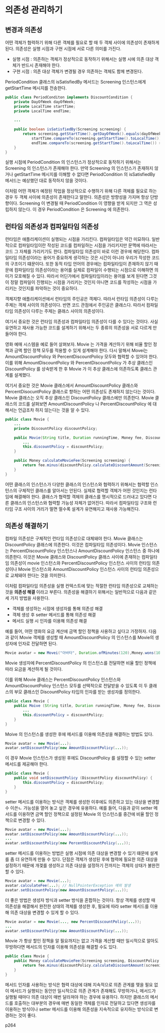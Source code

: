 # 의존성 관리하기

## 변경과 의존성

어떤 객체가 협력하기 위해 다른 객체를 필요로 할 때 두 객체 사이에 의존성이 존재하게 된다. 의존성은 실행 시점과 구현 시점에 서로 다른 의미를 가진다.

- 실행 시점 : 의존하는 객체가 정상적으로 동작하기 위해서는 실행 시에 의존 대상 객체가 반드시 존재해야 한다.
- 구현 시점 : 의존 대상 객체가 변경될 경우 의존하는 객체도 함께 변경된다.



PeriodCondition 클래스의 isSatisfiedBy 메서드는 Screening 인스턴스에게 getStartTime 메시지를 전송한다.

```java
public class PeriodConditon implements DiscountCondition {
    private DayOfWeek dayOfWeek;
    private LocalTime startTime;
    private LocalTime endTime;
    
    ...
        
    public boolean isSatisfiedBy(Screening screening) {
        return screening.getStartTime().getDayOfWeek().equals(dayOfWeek) && 
            startTime.compareTo(screening.getStartTime().toLocalTime()) <= 0 &&
            endTime.compareTo(screening.getStartTime().toLocalTime()) >= 0;
    }
}
```

실행 시점에 PeriodCondition 의 인스턴스가 정상적으로 동작하기 위해서는 Screening 의 인스턴스가 존재해야 한다. 만약 Screening 의 인스턴스가 존재하지 않거나 getStartTime 메시지를 이해할 수 없다면 PeriodCondition 의 isSatisfiedBy 메서드는 예상했던 대로 동작하지 않을 것이다.

 이처럼 어떤 객체가 예정된 작업을 정상적으로 수행하기 위해 다른 객체를 필요로 하는 경우 두 객체 사이에 의존성이 존재한다고 말한다. 의존성은 방향성을 가지며 항상 단방향이다. Screening 이 변경될 때 PeriodCondition 이 영향을 받게 되지만 그 역은 성립하지 않는다. 이 경우 PeriodCondition 은 Screening 에 의존한다.



## 런타임 의존성과 컴파일타임 의존성

런타임은 애플리케이션이 실행되는 시점을 가리킨다. 컴파일타임은 약간 미묘하다. 일반적으로 컴파일타임이란 작성된 코드를 컴파일하는 시점을 가리키지만 문맥에 따라서는 코드 그 자체를 가리키기도 한다. 컴파일타임 의존성이 바로 이런 경우에 해당한다. 컴파일타임 의존성이라는 용어가 중요하게 생각하는 것은 시간이 아니라 우리가 작성한 코드의 구조이기 떄문이다. 또한 동적 타입 언어의 경우에는 컴파일타임이 존재하지 않기 때문에 컴파일타임 의존성이라는 용어를 실제로 컴파일이 수행되는 시점으로 이해하면 의미가 모호해질 수 있다. 따라서 어딘가에서 컴파일타임이라는 용어를 보게 된다면 그것이 정말 컴파일이 진행되는 시점을 가리키는 것인지 아니면 코드를 작성하는 시점을 가리키는 것인지를 파악하는 것이 중요하다.

 객체지향 애플리케이션에서 런타임의 주인공은 객체다. 따라서 런타임 의존성이 다루는 주제는 객체 사이의 의존성이다. 반면 코드 관점에서 주인공은 클래스다. 따라서 컴파일타임 의존성이 다루는 주제는 클래스 사이의 의존성이다.

여기서 중요한 것은 런타임 의존성과 컴파일타임 의존성이 다를 수 있다는 것이다. 사실 유연하고 재사용 가능한 코드를 설계하기 위해서는 두 종류의 의존성을 서로 다르게 만들어야 한다.



영화 예매 시스템을 예로 들어 살펴보자. Movie 는 가격을 계산하기 위해 비율 할인 정책과 금액 할인 정책 모두를 적용할 수 있게 설계해야 한다. 다시 말해서 Movei는 AmountDiscountPolicy 와 PercentDiscountPolicy 모두와 협력할 수 있어야 한다. 이를 위해 AmountDiscountPolicy 와 PercentDiscountPolicy 가 추상 클래스인 DiscountPolicy 를 상속받게 한 후 Movie 가 이 추상 클래스에 의존하도록 클래스 관계를 설계했다.



여기서 중요한 것은 Movie 클래스에서 AmountDiscountPolicy 클래스와 PercentDisocuntPolicy 클래스로 향하는 어떤 의존성도 존재하지 않는다는 것이다.  Movie 클래스는 오직 추상 클래스인 DiscountPolicy 클래스에만 의존한다. Movie 클래스의 코드를 살펴보면 AmountDiscountPolicy  나 PercentDiscountPolicy 에 대해서는 언급조차 하지 않는다는 것을 알 수 있다.

```java
public class Movie {
    ...
    private DiscountPolicy discountPolicy;
    
    public Movie(String title, Duration runningTime, Money fee, DiscountPolicy discountPolicy) {
        ...
        this.discountPolicy = discountPolicy;
    }
    
    public Money calculateMovieFee(Screening screening) {
        return fee.minus(discountPolicy.calculateDiscountAmount(Screening));
    }
}
```



어떤 클래스의 인스턴스가 다양한 클래스의 인스턴스와 협력하기 위해서는 협력할 인스턴스의 구체적인 클래스를 알아서는 안된다. 실제로 협력할 객체가 어떤 것인지는 런타임에 해결해야 한다. 클래스가 협력할 객체의 클래스를 명시적으로 드러내고 있다면 다른 클래스의 인스턴스와 협력할 가능성 자체가 없어진다. 따라서 컴파일타임 구조와 런타임 구조 사이의 거리가 멀면 멀수록 설계가 유연해지고 재사용 가능해진다.



## 의존성 해결하기

컴파일 의존성은 구체적인 런타임 의존성으로 대체돼야 한다. Movie 클래스는 DiscountPolicy 클래스에 의존한다. 이것은 컴파일타임 의존성이다. Movie 인스턴스는 PercentDiscountPolicy 인스턴스나 AmountDiscountPolicy 인스턴스 중 하나에 의존한다. 이것은 Movie 클래스와 DiscountPolicy  클래스 사이에 존재하는 컴파일타임 의존성이 movie 인스턴스와 PercentDiscountPolicy 인스턴스 사이의 런타임 의존성이나 Movie 인스턴스와 AmountDiscountPolicy 인스턴스 사이의 런타임 의존성으로 교체돼야 한다는 것을 의미한다.

이처럼 컴파일타임 의존성을 실행 컨텍스트에 맞는 적절한 런타임 의존성으로 교체하는 것을 __의존성 해결__ 이라고 부른다. 의존성을 해결하기 위해서는 일반적으로 다음과 같은 세 가지 방법을 사용한다.

- 객체를 생성하는 시점에 생성자를 통해 의존성 해결
- 객체 생성 후 setter 메서드를 통해 의존성 해결
- 메서드 실행 시 인자를 이용해 의존성 해결



예를 들어, 어떤 영화의 요금 계산에 금액 할인 정책을 사용하고 싶다고 가정하자. 다음과 같이 Movie 객체를 생성할 때 AmountDiscountPolicy 의 인스턴스를 Movie의 생성자에 인자로 전달하면 된다.

```java
Movie avatar = new Movei("아바타", Duration.ofMinutes(120),Money.wons(10000),new AmountDiscountPolicy(...));
```

Movie 생성자에 PercentDiscountPolicy 의 인스턴스를 전달하면 비율 할인 정책에 따라 요금을 계산하게 될 것이다.

이를 위해 Movie 클래스는 PercentDiscountPolicy 인스턴스와 AmountDiscountPolicy 인스턴스 모두를 선택적으로 전달받을 수 있도록 이 두 클래스의 부모 클래스인 DiscountPolicy 타입의 인자를 받는 생성자를 정의한다.

```java
public class Movie {
    public Moive (String title, Duration runningTime, Money fee, DiscountPolicy discountPolicy) {
        ...
        this.discountPolicy = discountPolicy;
    }
}
```





Moive 의 인스턴스를 생성한 후에 메서드를 이용해 의존성을 해결하는 방법도 있다.

```java
Movie avatar = new Movie(...);
avatar.setDiscountPolicy(new AmountDiscountPolicy(...));
```

이 경우 Movie 인스턴스가 생성된 후에도 DiscountPolicy 를 설정할 수 있는 setter 메서드를 제공해야 한다.

```java
public class Movie {
    public void setDiscountPolicy (DiscountPolicy discountPolicy) {
        this.discountPolicy = discountPolicy;
    }
}
```

setter 메서드를 이용하는 방식은 객체를 생성한 이후에도 의존하고 있는 대상을 변경할 수 이쓴ㄴ 가능성을 열어 놓고 싶은 경우에 유용하다. 예를 들어, 다음과 같이 setter 메서드를 이용하면 금액 할인 정책으로 설정된 Movie 의 인스턴스를 중간에 비율 할인 정책으로 변경할 수 있다.

```java
Movie avatar = new Movie(...);
avatar.setDiscountPolicy(new AmountDiscountPolicy(...));
...
avatar.setDiscountPolicy(new PercentDiscountPolicy(...));
```

setter 메서드를 이용하는 방법은 실행 시점에 의존 대상을 변경할 수 있기 떄문에 설계를 좀 더 유연하게 만들 수 있다. 단점은 객체가 생성된 후에 협력에 필요한 의존 대상을 설정하기 때문에 개겣를 생성하고 의존 대상을 설정하기 전까지는 객체의 상태가 불완전할 수 있다.

```java
Movie avatar = new Movie(...);
avatar.calculateFee(...); // NullPointerException 예외 발생
avatar.setDiscountPolicy(new AmountDiscountPolicy(...));
```



더 좋은 방법은 생성자 방식과 setter 방식을 혼합하는 것이다. 항상 객체를 생성할 때 의존성을 해결해서 완전한 상태의 객체를 생성한 후, 필요에 따라 setter 메서드를 이용해 의존 대상을 변경할 수 있게 할 수 있다.

```java
Movie avatar = new Movie(..., new PercentDiscountPolicy(...));
...
avatar.setDiscountPolicy(new AmountDiscountPolicy(...));
```

Movie 가 항상 할인 정책을 알 필요까지는 없고 가격을 계산할 때만 일시적으로 알아도 무방하다면 메서드의 인자를 이용해 의존성을 해결할 수도 있다.

```java
public class Movie {
    public Money calculateMovieFee(Screening screening, DiscountPolicy discountPolicy) {
        return fee.minus(discountPolicy.calculateDiscountAmount(screening));
    }
}
```



메서드 인자를 사용하는 방식은 협력 대상에 대해 지속적으로 의존 관계를 맺을 필요 없이 메서드가 실행되는 동안만 일시적으로 의존 관계가 존재해도 무방하거나, 메서드가 실행될 때마다 의존 대상이 매번 달라져야 하는 경우에 유용하다. 하지만 클래스의 메서드를 호출하는 대부분의 경우에 매번 동일한 객체를 인자로 전달하고 있다면 생성자를 이용하는 방식이나 setter 메서드를 이용해 의존성을 지속적으로 유지하는 방식으로 변경하는 것이 좋다.



p264










